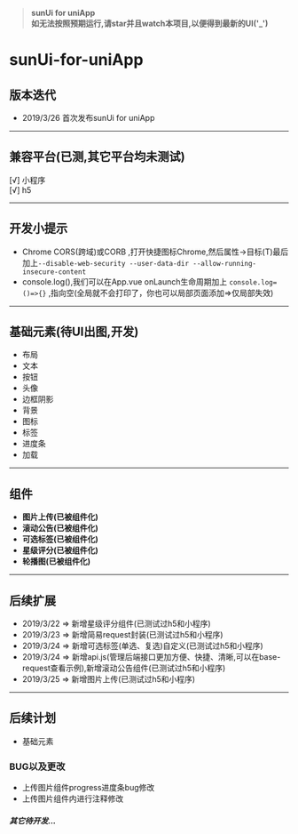 >**sunUi for uniApp**  
>**如无法按照预期运行,请star并且watch本项目,以便得到最新的UI('_')**   

# sunUi-for-uniApp

<p style="text-align:center;width:100%;">
	
</p>


## 版本迭代
- 2019/3/26 首次发布sunUi for uniApp
---------------------

## 兼容平台(已测,其它平台均未测试)
[√] 小程序  
[√] h5  

---------------------

## 开发小提示
- Chrome CORS(跨域)或CORB ,打开快捷图标Chrome,然后属性->目标(T)最后加上`--disable-web-security --user-data-dir --allow-running-insecure-content`  
- console.log(),我们可以在App.vue onLaunch生命周期加上 `console.log=()=>{}` ,指向空(全局就不会打印了，你也可以局部页面添加=>仅局部失效)

---------------------

## 基础元素(待UI出图,开发)
- 布局
- 文本
- 按钮
- 头像
- 边框阴影
- 背景
- 图标
- 标签
- 进度条
- 加载
---------------------

## 组件
- **图片上传(已被组件化)**
- **滚动公告(已被组件化)**
- **可选标签(已被组件化)**
- **星级评分(已被组件化)**
- **轮播图(已被组件化)**

---------------------


## 后续扩展
- 2019/3/22 => 新增星级评分组件(已测试过h5和小程序)  
- 2019/3/23 => 新增简易request封装(已测试过h5和小程序)  
- 2019/3/24 => 新增可选标签(单选、复选)自定义(已测试过h5和小程序)  
- 2019/3/24 => 新增api.js(管理后端接口更加方便、快捷、清晰,可以在base-request查看示例),新增滚动公告组件(已测试过h5和小程序)
- 2019/3/25 => 新增图片上传(已测试过h5和小程序)

----------------------

## 后续计划
- 基础元素


### BUG以及更改
- 上传图片组件progress进度条bug修改
- 上传图片组件内进行注释修改


##### *其它待开发...*
